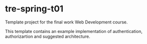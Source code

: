 # tre-spring-t01

Template project for the final work Web Development course. 

This template contains an example implementation of authentication, authorizartion and suggested architecture.

